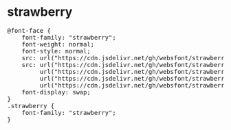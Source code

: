 # strawberry

<pre>
@font-face {
    font-family: "strawberry";
    font-weight: normal;
    font-style: normal;
    src: url("https://cdn.jsdelivr.net/gh/websfont/strawberry/strawberry.eot");
    src: url("https://cdn.jsdelivr.net/gh/websfont/strawberry/strawberry.eot?#iefix") format("embedded-opentype"),
         url("https://cdn.jsdelivr.net/gh/websfont/strawberry/strawberry.woff2") format("woff2"),
         url("https://cdn.jsdelivr.net/gh/websfont/strawberry/strawberry.woff") format("woff"),
         url("https://cdn.jsdelivr.net/gh/websfont/strawberry/strawberry.ttf") format("truetype");
    font-display: swap;
}
.strawberry {
    font-family: "strawberry";
}
</pre>
